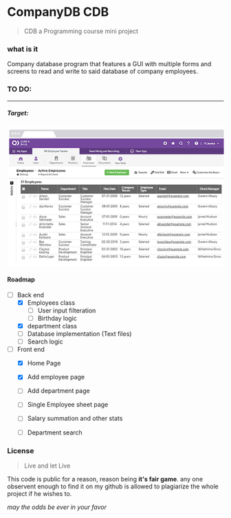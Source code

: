 # CompanyDB CDB

> CDB a Programming course mini project

### what is it

Company database program that features a GUI with multiple forms and screens to read and write to said database of company employees.

###  TO DO:
---

##### Target:
![Demo picture](https://raw.githubusercontent.com/karimkohel/CompanyDB/main/example1.PNG "Demo")


#### Roadmap
- [ ] Back end
    - [X] Employees class
        - [ ] User input filteration
        - [ ] Birthday logic
    - [X] department class
    - [ ] Database implementation (Text files)
    - [ ] Search logic
- [ ] Front end
    - [X] Home Page
    - [X] Add employee page
    - [ ] Add department page
    - [ ] Single Employee sheet page
    - [ ] Salary summation and other stats
    - [ ] Department search


### License 
> Live and let Live

This code is public for a reason, reason being **it's fair game**.
any one observent enough to find it on my github is allowed to plagiarize the whole project if he wishes to.

*may the odds be ever in your favor*
